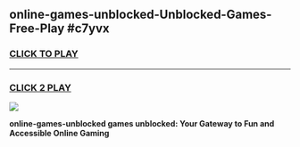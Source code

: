 
## online-games-unblocked-Unblocked-Games-Free-Play #c7yvx
<h3>
<a href="https://us.freeplayer.one?title=online-games-unblocked&ref=9M">CLICK TO PLAY</a></h3>
<hr>

<h3>
<a href="https://us.freeplayer.one?title=online-games-unblocked&ref=9M">CLICK 2 PLAY</a>
  
</h3>

<a href="https://us.freeplayer.one?title=online-games-unblocked&ref=9M"><img src="https://clearcache.store/games.png"></a>


**online-games-unblocked games unblocked: Your Gateway to Fun and Accessible Online Gaming**
